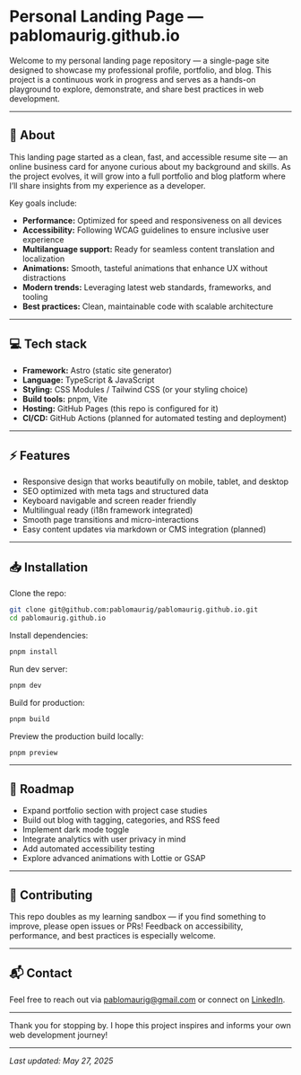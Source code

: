 # Personal Landing Page — pablomaurig.github.io

Welcome to my personal landing page repository — a single-page site designed to showcase my professional profile, portfolio, and blog. This project is a continuous work in progress and serves as a hands-on playground to explore, demonstrate, and share best practices in web development.

---

## 🚀 About

This landing page started as a clean, fast, and accessible resume site — an online business card for anyone curious about my background and skills. As the project evolves, it will grow into a full portfolio and blog platform where I’ll share insights from my experience as a developer.

Key goals include:

- **Performance:** Optimized for speed and responsiveness on all devices
- **Accessibility:** Following WCAG guidelines to ensure inclusive user experience
- **Multilanguage support:** Ready for seamless content translation and localization
- **Animations:** Smooth, tasteful animations that enhance UX without distractions
- **Modern trends:** Leveraging latest web standards, frameworks, and tooling
- **Best practices:** Clean, maintainable code with scalable architecture

---

## 💻 Tech stack

- **Framework:** Astro (static site generator)
- **Language:** TypeScript & JavaScript
- **Styling:** CSS Modules / Tailwind CSS (or your styling choice)
- **Build tools:** pnpm, Vite
- **Hosting:** GitHub Pages (this repo is configured for it)
- **CI/CD:** GitHub Actions (planned for automated testing and deployment)

---

## ⚡ Features

- Responsive design that works beautifully on mobile, tablet, and desktop
- SEO optimized with meta tags and structured data
- Keyboard navigable and screen reader friendly
- Multilingual ready (i18n framework integrated)
- Smooth page transitions and micro-interactions
- Easy content updates via markdown or CMS integration (planned)

---

## 📥 Installation

Clone the repo:

```bash
git clone git@github.com:pablomaurig/pablomaurig.github.io.git
cd pablomaurig.github.io
```

Install dependencies:

```bash
pnpm install
```

Run dev server:

```bash
pnpm dev
```

Build for production:

```bash
pnpm build
```

Preview the production build locally:

```bash
pnpm preview
```

---

## 🚧 Roadmap

- Expand portfolio section with project case studies
- Build out blog with tagging, categories, and RSS feed
- Implement dark mode toggle
- Integrate analytics with user privacy in mind
- Add automated accessibility testing
- Explore advanced animations with Lottie or GSAP

---

## 🤝 Contributing

This repo doubles as my learning sandbox — if you find something to improve, please open issues or PRs! Feedback on accessibility, performance, and best practices is especially welcome.

---

## 📬 Contact

Feel free to reach out via [pablomaurig@gmail.com](mailto:pablomaurig@gmail.com) or connect on [LinkedIn](https://linkedin.com/in/pablomaurig).

---

Thank you for stopping by. I hope this project inspires and informs your own web development journey!

---

_Last updated: May 27, 2025_
